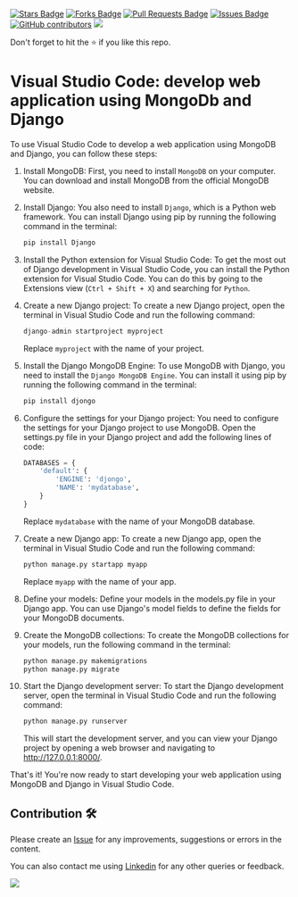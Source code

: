 <a href="https://github.com/drshahizan/special-topic-data-engineering/stargazers"><img src="https://img.shields.io/github/stars/drshahizan/special-topic-data-engineering" alt="Stars Badge"/></a>
<a href="https://github.com/drshahizan/special-topic-data-engineering/network/members"><img src="https://img.shields.io/github/forks/drshahizan/special-topic-data-engineering" alt="Forks Badge"/></a>
<a href="https://github.com/drshahizan/special-topic-data-engineering/pulls"><img src="https://img.shields.io/github/issues-pr/drshahizan/special-topic-data-engineering" alt="Pull Requests Badge"/></a>
<a href="https://github.com/drshahizan/special-topic-data-engineering/issues"><img src="https://img.shields.io/github/issues/drshahizan/special-topic-data-engineering" alt="Issues Badge"/></a>
<a href="https://github.com/drshahizan/special-topic-data-engineering/graphs/contributors"><img alt="GitHub contributors" src="https://img.shields.io/github/contributors/drshahizan/special-topic-data-engineering?color=2b9348"></a>
![](https://visitor-badge.glitch.me/badge?page_id=drshahizan/special-topic-data-engineering)

Don't forget to hit the :star: if you like this repo.

# Visual Studio Code: develop web application using MongoDb and Django

To use Visual Studio Code to develop a web application using MongoDB and Django, you can follow these steps:

1. Install MongoDB: First, you need to install `MongoDB` on your computer. You can download and install MongoDB from the official MongoDB website.

2. Install Django: You also need to install `Django`, which is a Python web framework. You can install Django using pip by running the following command in the terminal:

    ``` python
    pip install Django
    ``` 
3. Install the Python extension for Visual Studio Code: To get the most out of Django development in Visual Studio Code, you can install the Python extension for Visual Studio Code. You can do this by going to the Extensions view (`Ctrl + Shift + X`) and searching for `Python`.

4. Create a new Django project: To create a new Django project, open the terminal in Visual Studio Code and run the following command:

    ``` python
    django-admin startproject myproject
    ```
    Replace `myproject` with the name of your project.


5. Install the Django MongoDB Engine: To use MongoDB with Django, you need to install the `Django MongoDB Engine`. You can install it using pip by running the following command in the terminal:
    ``` python
    pip install djongo
    ``` 
6. Configure the settings for your Django project: You need to configure the settings for your Django project to use MongoDB. Open the settings.py file in your Django project and add the following lines of code:

    ``` python
    DATABASES = {
        'default': {
            'ENGINE': 'djongo',
            'NAME': 'mydatabase',
        }
    }
    ``` 
    
    Replace `mydatabase` with the name of your MongoDB database.

7. Create a new Django app: To create a new Django app, open the terminal in Visual Studio Code and run the following command:

    ``` python
    python manage.py startapp myapp
    ``` 
    
    Replace `myapp` with the name of your app.

8. Define your models: Define your models in the models.py file in your Django app. You can use Django's model fields to define the fields for your MongoDB documents.

9. Create the MongoDB collections: To create the MongoDB collections for your models, run the following command in the terminal:

    ``` python
    python manage.py makemigrations
    python manage.py migrate
    ``` 

10. Start the Django development server: To start the Django development server, open the terminal in Visual Studio Code and run the following command:

    ``` python
    python manage.py runserver
    ``` 
    
    This will start the development server, and you can view your Django project by opening a web browser and navigating to http://127.0.0.1:8000/.

That's it! You're now ready to start developing your web application using MongoDB and Django in Visual Studio Code.

## Contribution 🛠️
Please create an [Issue](https://github.com/drshahizan/special-topic-data-engineering/issues) for any improvements, suggestions or errors in the content.

You can also contact me using [Linkedin](https://www.linkedin.com/in/drshahizan/) for any other queries or feedback.

![](https://visitor-badge.glitch.me/badge?page_id=drshahizan)

